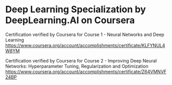 # Deep Learning Specialization by DeepLearning.AI on Coursera

Certification verified by Coursera for Course 1 - Neural Networks and Deep Learning
https://www.coursera.org/account/accomplishments/certificate/KLFYNUL4W8YM

Certification verified by Coursera for Course 2 - Improving Deep Neural Networks: Hyperparameter Tuning, Regularization and Optimization
https://www.coursera.org/account/accomplishments/certificate/Z64VMNVF24BP

